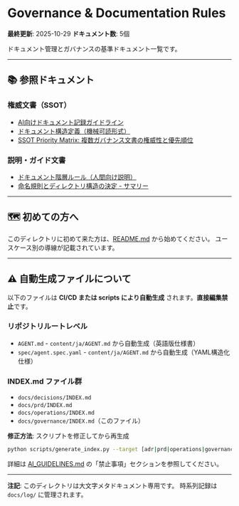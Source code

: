 # Governance & Documentation Rules

**最終更新**: 2025-10-29
**ドキュメント数**: 5個

ドキュメント管理とガバナンスの基準ドキュメント一覧です。

---

## 📚 参照ドキュメント

### 権威文書（SSOT）

- [AI向けドキュメント記録ガイドライン](AI_GUIDELINES.md)
- [ドキュメント構造定義（機械可読形式）](DOCUMENTATION_STRUCTURE.yml)
- [SSOT Priority Matrix: 複数ガバナンス文書の権威性と優先順位](SSOT_PRIORITY_MATRIX.md)

### 説明・ガイド文書

- [ドキュメント階層ルール（人間向け説明）](HIERARCHY_RULES.md)
- [命名規則とディレクトリ構造の決定 - サマリー](NAMING_DECISION_SUMMARY.md)


---

## 🗺️ 初めての方へ

このディレクトリに初めて来た方は、[README.md](README.md) から始めてください。
ユースケース別の導線が記載されています。

---

## ⚠️ 自動生成ファイルについて

以下のファイルは **CI/CD または scripts により自動生成** されます。**直接編集禁止**です。

### リポジトリルートレベル
- `AGENT.md` - `content/ja/AGENT.md` から自動生成（英語版仕様書）
- `spec/agent.spec.yaml` - `content/ja/AGENT.md` から自動生成（YAML構造化仕様）

### INDEX.md ファイル群
- `docs/decisions/INDEX.md`
- `docs/prd/INDEX.md`
- `docs/operations/INDEX.md`
- `docs/governance/INDEX.md`（このファイル）

**修正方法**: スクリプトを修正してから再生成
```bash
python scripts/generate_index.py --target [adr|prd|operations|governance|all]
```

詳細は [AI_GUIDELINES.md](AI_GUIDELINES.md) の「禁止事項」セクションを参照してください。

---

**注記**: このディレクトリは大文字メタドキュメント専用です。
時系列記録は `docs/log/` に管理されます。